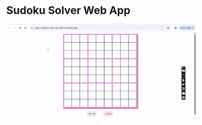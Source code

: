 # Sudoku Solver Web App

![](https://github.com/agrikatheprogrammer/SudokuSolver/blob/main/sudoku.gif?raw=true)

